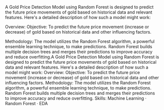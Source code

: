 A Gold Price Detection Model using Random Forest is designed to predict the future price movements of gold based on historical data and relevant features. Here's a detailed description of how such a model might work:

Overview:
Objective: To predict the future price movement (increase or decrease) of gold based on historical data and other influencing factors.

Methodology: The model utilizes the Random Forest algorithm, a powerful ensemble learning technique, to make predictions. Random Forest builds multiple decision trees and merges their predictions to improve accuracy and reduce overfitting.A Gold Price Detection Model using Random Forest is designed to predict the future price movements of gold based on historical data and relevant features. Here's a detailed description of how such a model might work: Overview: Objective: To predict the future price movement (increase or decrease) of gold based on historical data and other influencing factors. Methodology: The model utilizes the Random Forest algorithm, a powerful ensemble learning technique, to make predictions. Random Forest builds multiple decision trees and merges their predictions to improve accuracy and reduce overfitting.
Skills: Machine Learning · Random Forest · EDA
